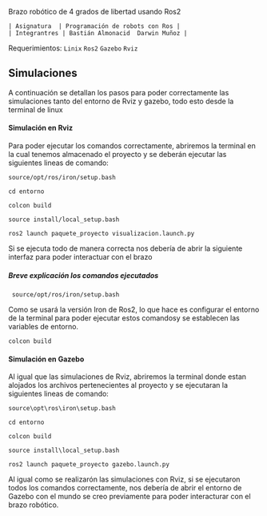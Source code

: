 Brazo robótico de 4 grados de libertad usando Ros2

    | Asignatura  | Programación de robots con Ros |
    | Integrantres | Bastián Almonacid  Darwin Muñoz |
Requerimientos:
`Linix`
`Ros2`
`Gazebo`
`Rviz`

## Simulaciones

A continuación se detallan los pasos para poder correctamente las simulaciones tanto del entorno de Rviz y gazebo, todo esto desde la terminal de linux

#### Simulación en Rviz
Para poder ejecutar los comandos correctamente, abriremos la terminal en la cual tenemos almacenado el proyecto y se deberán ejecutar las siguientes lineas de comando:
```
source/opt/ros/iron/setup.bash
```
```
cd entorno
```
```
colcon build
```
```
source install/local_setup.bash
```
```
ros2 launch paquete_proyecto visualizacion.launch.py
```
Si se ejecuta todo de manera correcta nos debería de abrir la siguiente interfaz para poder interactuar con el brazo

##### Breve explicación los comandos ejecutados
` source/opt/ros/iron/setup.bash` 

Como se usará la versión Iron de Ros2, lo que hace es configurar el entorno de la terminal para poder ejecutar estos comandosy se establecen las variables de entorno.

`colcon build`





#### Simulación en Gazebo

Al igual que las simulaciones de Rviz, abriremos la terminal donde estan alojados los archivos pertenecientes al proyecto y se ejecutaran la siguientes lineas de comando:
```
source\opt\ros\iron\setup.bash
```
```
cd entorno
```
```
colcon build
```
```
source install\local_setup.bash
```
```
ros2 launch paquete_proyecto gazebo.launch.py
```
Al igual como se realizarón las simulaciones con Rviz, si se ejecutaron todos los comandos correctamente, nos debería de abrir el entorno de Gazebo con el mundo se creo previamente para poder interacturar con el brazo robótico.





